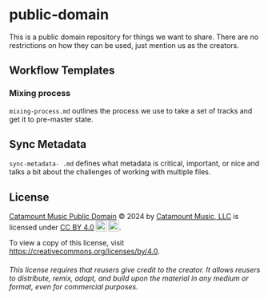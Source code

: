 # public-domain

This is a public domain repository for things we want to share. There are no restrictions on how they can be used, just mention us as the creators.

## Workflow Templates

### Mixing process

`mixing-process.md` outlines the process we use to take a set of tracks and get it to pre-master state.

## Sync Metadata

`sync-metadata- .md` defines what metadata is critical, important, or nice and talks a bit about the challenges of working with multiple files.

## License

<p xmlns:cc="http://creativecommons.org/ns#" xmlns:dct="http://purl.org/dc/terms/"><a property="dct:title" rel="cc:attributionURL" href="https://github.com/catamount-music/public-domain">Catamount Music Public Domain</a> © 2024 by <a rel="cc:attributionURL dct:creator" property="cc:attributionName" href="https://github.com/catamount-music">Catamount Music, LLC</a> is licensed under <a href="https://creativecommons.org/licenses/by/4.0/?ref=chooser-v1" target="_blank" rel="license noopener noreferrer" style="display:inline-block;">CC BY 4.0<img style="height:22px!important;margin-left:3px;vertical-align:text-bottom;" src="https://mirrors.creativecommons.org/presskit/icons/cc.svg?ref=chooser-v1" alt=""><img style="height:22px!important;margin-left:3px;vertical-align:text-bottom;" src="https://mirrors.creativecommons.org/presskit/icons/by.svg?ref=chooser-v1" alt=""></a>.</p>

To view a copy of this license, visit https://creativecommons.org/licenses/by/4.0.

###### This license requires that reusers give credit to the creator. It allows reusers to distribute, remix, adapt, and build upon the material in any medium or format, even for commercial purposes.

